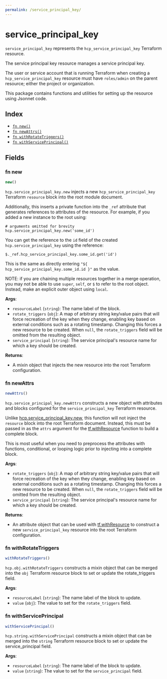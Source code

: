 ```yaml
---
permalink: /service_principal_key/
---
```


# service_principal_key

`service_principal_key` represents the `hcp_service_principal_key` Terraform resource.

The service principal key resource manages a service principal key.

The user or service account that is running Terraform when creating a `hcp_service_principal_key` resource must have `roles/admin` on the parent resource; either the project or organization.

This package contains functions and utilities for setting up the resource using Jsonnet code.


## Index

* [`fn new()`](#fn-new)
* [`fn newAttrs()`](#fn-newattrs)
* [`fn withRotateTriggers()`](#fn-withrotatetriggers)
* [`fn withServicePrincipal()`](#fn-withserviceprincipal)

## Fields

### fn new

```ts
new()
```


`hcp.service_principal_key.new` injects a new `hcp_service_principal_key` Terraform `resource`
block into the root module document.

Additionally, this inserts a private function into the `_ref` attribute that generates references to attributes of the
resource. For example, if you added a new instance to the root using:

    # arguments omitted for brevity
    hcp.service_principal_key.new('some_id')

You can get the reference to the `id` field of the created `hcp.service_principal_key` using the reference:

    $._ref.hcp_service_principal_key.some_id.get('id')

This is the same as directly entering `"${ hcp_service_principal_key.some_id.id }"` as the value.

NOTE: if you are chaining multiple resources together in a merge operation, you may not be able to use `super`, `self`,
or `$` to refer to the root object. Instead, make an explicit outer object using `local`.

**Args**:
  - `resourceLabel` (`string`): The name label of the block.
  - `rotate_triggers` (`obj`): A map of arbitrary string key/value pairs that will force recreation of the key when they change, enabling key based on external conditions such as a rotating timestamp. Changing this forces a new resource to be created. When `null`, the `rotate_triggers` field will be omitted from the resulting object.
  - `service_principal` (`string`): The service principal&#39;s resource name for which a key should be created.

**Returns**:
- A mixin object that injects the new resource into the root Terraform configuration.


### fn newAttrs

```ts
newAttrs()
```


`hcp.service_principal_key.newAttrs` constructs a new object with attributes and blocks configured for the `service_principal_key`
Terraform resource.

Unlike [hcp.service_principal_key.new](#fn-new), this function will not inject the `resource`
block into the root Terraform document. Instead, this must be passed in as the `attrs` argument for the
[tf.withResource](https://github.com/tf-libsonnet/core/tree/main/docs#fn-withresource) function to build a complete block.

This is most useful when you need to preprocess the attributes with functions, conditional, or looping logic prior to
injecting into a complete block.

**Args**:
  - `rotate_triggers` (`obj`): A map of arbitrary string key/value pairs that will force recreation of the key when they change, enabling key based on external conditions such as a rotating timestamp. Changing this forces a new resource to be created. When `null`, the `rotate_triggers` field will be omitted from the resulting object.
  - `service_principal` (`string`): The service principal&#39;s resource name for which a key should be created.

**Returns**:
  - An attribute object that can be used with [tf.withResource](https://github.com/tf-libsonnet/core/tree/main/docs#fn-withresource) to construct a new `service_principal_key` resource into the root Terraform configuration.


### fn withRotateTriggers

```ts
withRotateTriggers()
```

`hcp.obj.withRotateTriggers` constructs a mixin object that can be merged into the `obj`
Terraform resource block to set or update the rotate_triggers field.



**Args**:
  - `resourceLabel` (`string`): The name label of the block to update.
  - `value` (`obj`): The value to set for the `rotate_triggers` field.


### fn withServicePrincipal

```ts
withServicePrincipal()
```

`hcp.string.withServicePrincipal` constructs a mixin object that can be merged into the `string`
Terraform resource block to set or update the service_principal field.



**Args**:
  - `resourceLabel` (`string`): The name label of the block to update.
  - `value` (`string`): The value to set for the `service_principal` field.
